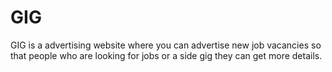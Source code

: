 # GIG
GIG is a advertising website where you can advertise new job vacancies so that people who are looking for jobs or a side gig they can get more details.

